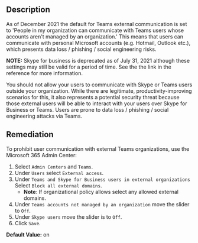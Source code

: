 ## Description

As of December 2021 the default for Teams external communication is set to 'People in my organization can communicate with Teams users whose accounts aren't managed by an organization.' This means that users can communicate with personal Microsoft accounts (e.g. Hotmail, Outlook etc.), which presents data loss / phishing / social engineering risks.

**NOTE:** Skype for business is deprecated as of July 31, 2021 although these settings may still be valid for a period of time. See the the link in the reference for more information.

You should not allow your users to communicate with Skype or Teams users outside your organization. While there are legitimate, productivity-improving scenarios for this, it also represents a potential security threat because those external users will be able to interact with your users over Skype for Business or Teams. Users are prone to data loss / phishing / social engineering attacks via Teams.

## Remediation

To prohibit user communication with external Teams organizations, use the Microsoft 365 Admin Center:

1. Select `Admin Centers` and `Teams`.
2. Under `Users` select `External access`.
3. Under `Teams and Skype for Business users in external organizations` Select `Block all external domains`.
   - **Note**: If organizational policy allows select any allowed external domains.
4. Under `Teams accounts not managed by an organization` move the slider to `Off`.
5. Under `Skype users` move the slider is to `Off`.
6. Click `Save`.

**Default Value:** on
